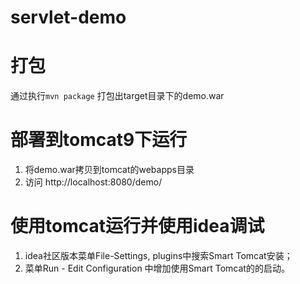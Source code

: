 # servlet-demo

# 打包
通过执行`mvn package` 打包出target目录下的demo.war

# 部署到tomcat9下运行
1. 将demo.war拷贝到tomcat的webapps目录
2. 访问 http://localhost:8080/demo/

# 使用tomcat运行并使用idea调试
1. idea社区版本菜单File-Settings, plugins中搜索Smart Tomcat安装；
2. 菜单Run - Edit Configuration 中增加使用Smart Tomcat的的启动。
